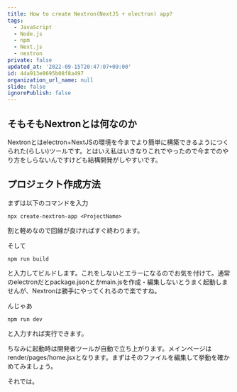```yaml
---
title: How to create Nextron(NextJS + electron) app?
tags:
  - JavaScript
  - Node.js
  - npm
  - Next.js
  - nextron
private: false
updated_at: '2022-09-15T20:47:07+09:00'
id: 44a913e8695b08f8a497
organization_url_name: null
slide: false
ignorePublish: false
---
```

## そもそもNextronとは何なのか

Nextronとはelectron+NextJSの環境を今までより簡単に構築できるようにつくられた(らしい)ツールです。とはいえ私はいきなりこれでやったので今までのやり方をしらないんですけども結構開発がしやすいです。

## プロジェクト作成方法

まずは以下のコマンドを入力

```
npx create-nextron-app <ProjectName>
```

割と軽めなので回線が良ければすぐ終わります。

そして
```
npm run build 
```
と入力してビルドします。これをしないとエラーになるのでお気を付けて。通常のelectronだとpackage.jsonとかmain.jsを作成・編集しないとうまく起動しませんが、Nextronは勝手にやってくれるので楽ですね。

んじゃあ

```
npm run dev
```
と入力すれば実行できます。

ちなみに起動時は開発者ツールが自動で立ち上がります。メインページはrender/pages/home.jsxとなります。まずはそのファイルを編集して挙動を確かめてみましょう。

それでは。
